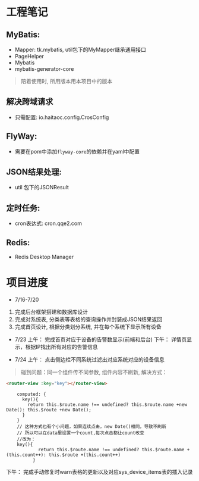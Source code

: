 # 工程笔记

## MyBatis:
* Mapper: tk.mybatis, util包下的MyMapper继承通用接口
* PageHelper
* Mybatis
* mybatis-generator-core
> 陪着使用时, 所用版本用本项目中的版本

## 解决跨域请求
* 只需配置: io.haitaoc.config.CrosConfig

## FlyWay:
* 需要在pom中添加``flyway-core``的依赖并在yaml中配置

## JSON结果处理:
* util 包下的JSONResult

## 定时任务:
* cron表达式: cron.qqe2.com

## Redis:
* Redis Desktop Manager

# 项目进度
* 7/16-7/20 
1. 完成后台框架搭建和数据库设计
2. 完成对系统表, 分类表等表格的查询操作并封装成JSON结果返回
3. 完成首页设计, 根据分类划分系统, 并在每个系统下显示所有设备

* 7/23
上午： 完成首页对应于设备的告警数显示(前端和后台)
下午： 详情页显示，根据IP找出所有对应的告警信息

* 7/24
上午： 点击侧边栏不同系统过滤出对应系统对应的设备信息
> 碰到问题：同一个组件传不同参数, 组件内容不刷新, 解决方式：
```html
<router-view :key="key"></router-view>
```
```
    computed: {
      key(){
        return this.$route.name !== undefined? this.$route.name +new Date(): this.$route +new Date();
      }
    }
    // 这种方式也有个小问题，如果连续点击，new Date()相同，导致不刷新
    // 所以可以在data里设置一个count,每次点击都让count改变
    //改为： 
    key(){
            return this.$route.name !== undefined? this.$route.name +(this.count++): this.$route +(this.count++)
          }
```
下午： 完成手动修复时warn表格的更新以及对应sys_device_items表的插入记录
